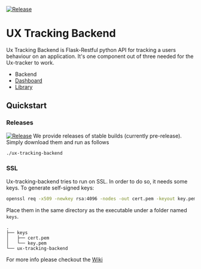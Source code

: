 [![Release](https://img.shields.io/github/release/inuits/ux-tracking-backend/all.svg)](https://github.com/inuits/ux-tracking-backend/releases)

# UX Tracking Backend
Ux Tracking Backend is Flask-Restful python API for tracking a users behaviour on an application. It's one component out of three needed for the Ux-tracker to work.
- Backend
- [Dashboard](https://github.com/inuits/ux-tracking-frontend)
- [Library](https://github.com/inuits/ux-tracking-library)

## Quickstart
### Releases
[![Release](https://img.shields.io/github/release/inuits/ux-tracking-backend/all.svg)](https://github.com/inuits/ux-tracking-backend/releases)
We provide releases of stable builds (currently pre-release). Simply download them and run as follows
```bash
./ux-tracking-backend
```

### SSL
Ux-tracking-backend tries to run on SSL. In order to do so, it needs some keys.
To generate self-signed keys:
```bash
openssl req -x509 -newkey rsa:4096 -nodes -out cert.pem -keyout key.pem -days 365
```

Place them in the same directory as the executable under a folder named `keys`.
```
.
├── keys
│   ├── cert.pem
│   └── key.pem
└── ux-tracking-backend
```


For more info please checkout the [Wiki](https://github.com/inuits/ux-tracking-backend/wiki)
